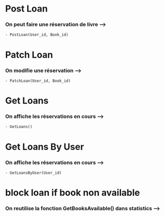 # Post Loan

### On peut faire une réservation de livre -->

    - PostLoan(User_id, Book_id)

# Patch Loan

### On modifie une réservation -->

    - PatchLoan(User_id, Book_id)

# Get Loans

### On affiche les réservations en cours -->

    - GetLoans()

# Get Loans By User

### On affiche les réservations en cours -->

    - GetLoansByUser(User_id)

# block loan if book non available

### On reutilise la fonction GetBooksAvailable() dans statistics -->
